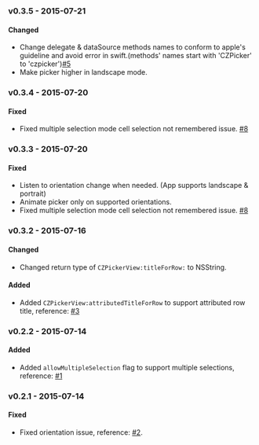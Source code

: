 ### v0.3.5 - 2015-07-21
#### Changed
- Change delegate & dataSource methods names to conform to apple's guideline and avoid error in swift.(methods' names start with 'CZPicker' to 'czpicker')[#5](https://github.com/chenzeyu/CZPicker/issues/5)
- Make picker higher in landscape mode.

### v0.3.4 - 2015-07-20
#### Fixed
- Fixed multiple selection mode cell selection not remembered issue. [#8](https://github.com/chenzeyu/CZPicker/issues/8)

### v0.3.3 - 2015-07-20
#### Fixed
- Listen to orientation change when needed. (App supports landscape & portrait)
- Animate picker only on supported orientations.
- Fixed multiple selection mode cell selection not remembered issue. [#8](https://github.com/chenzeyu/CZPicker/issues/8)

### v0.3.2 - 2015-07-16
#### Changed
- Changed return type of ```CZPickerView:titleForRow:``` to NSString.

#### Added
- Added ```CZPickerView:attributedTitleForRow``` to support attributed row title, reference: [#3](https://github.com/chenzeyu/CZPicker/issues/3)

### v0.2.2 - 2015-07-14
#### Added
- Added ```allowMultipleSelection``` flag to support multiple selections, reference: [#1](https://github.com/chenzeyu/CZPicker/issues/1)

### v0.2.1 - 2015-07-14
#### Fixed
- Fixed orientation issue, reference: [#2](https://github.com/chenzeyu/CZPicker/issues/2).
